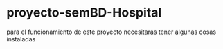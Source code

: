 # proyecto-semBD-Hospital
para el funcionamiento de este proyecto necesitaras tener algunas cosas instaladas 
